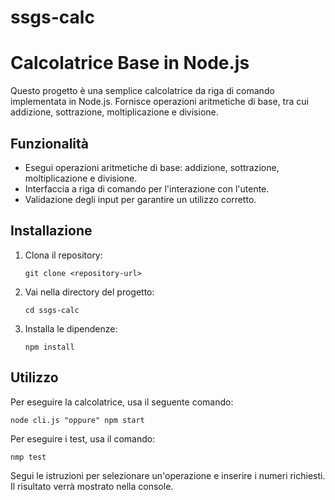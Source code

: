 # ssgs-calc

# Calcolatrice Base in Node.js

Questo progetto è una semplice calcolatrice da riga di comando implementata in Node.js. Fornisce operazioni aritmetiche di base, tra cui addizione, sottrazione, moltiplicazione e divisione.

## Funzionalità

- Esegui operazioni aritmetiche di base: addizione, sottrazione, moltiplicazione e divisione.
- Interfaccia a riga di comando per l'interazione con l'utente.
- Validazione degli input per garantire un utilizzo corretto.

## Installazione

1. Clona il repository:
   ```
   git clone <repository-url>
   ```
2. Vai nella directory del progetto:
   ```
   cd ssgs-calc
   ```
3. Installa le dipendenze:
   ```
   npm install
   ```

## Utilizzo

Per eseguire la calcolatrice, usa il seguente comando:
```
node cli.js "oppure" npm start
```
Per eseguire i test, usa il comando:
```
nmp test
```

Segui le istruzioni per selezionare un'operazione e inserire i numeri richiesti. Il risultato verrà mostrato nella console.

